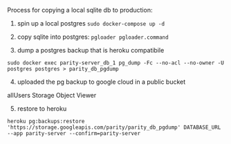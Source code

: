 Process for copying a local sqlite db to production:

1. spin up a local postgres `sudo docker-compose up -d`

2. copy sqlite into postgres: `pgloader pgloader.command`

3. dump a postgres backup that is heroku compatibile

  `sudo docker exec parity-server_db_1 pg_dump -Fc --no-acl --no-owner -U postgres postgres > parity_db_pgdump`

4. uploaded the pg backup to google cloud in a public bucket

  allUsers
  Storage Object Viewer

5. restore to heroku

  `heroku pg:backups:restore 'https://storage.googleapis.com/parity/parity_db_pgdump' DATABASE_URL --app parity-server --confirm=parity-server`
